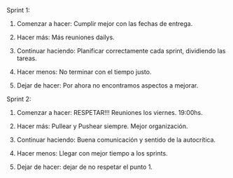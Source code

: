 Sprint 1:


1. Comenzar a hacer: Cumplir mejor con las fechas de entrega.

2. Hacer más: Más reuniones dailys.

3. Continuar haciendo: Planificar correctamente cada sprint, dividiendo las tareas.

4. Hacer menos: No terminar con el tiempo justo.

5. Dejar de hacer: Por ahora no encontramos aspectos a mejorar.



Sprint 2:

1. Comenzar a hacer: RESPETAR!!! Reuniones los viernes. 19:00hs.

2. Hacer más: Pullear y Pushear siempre. Mejor organización.

3. Continuar haciendo: Buena comunicación y sentido de la autocrítica.

4. Hacer menos: Llegar con mejor tiempo a los sprints.

5. Dejar de hacer: dejar de no respetar el punto 1.
